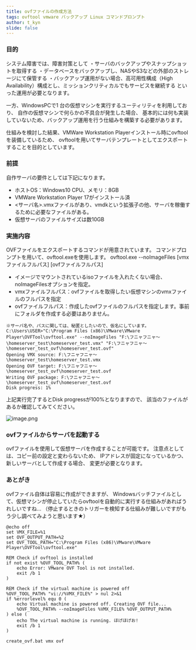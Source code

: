 ```yaml
---
title: ovfファイルの作成方法
tags: ovftool vmware バックアップ Linux コマンドプロンプト
author: t_kyn
slide: false
---
```

### 目的
システム障害では、障害対策として
・サーバのバックアップやスナップショットを取得する
・データベースをバックアップし、NASやS3などの外部のストレージにて保管する
・バックアップ運用がない場合、高可用性構成（High Availability）構成とし、ミッションクリティカルでもサービスを継続する
といった運用が必要となります。

一方、WindowsPCで1 台の仮想マシンを実行するユーティリティを利用しており、
自作の仮想マシンで何らかの不具合が発生した場合、
基本的には何も実装していないため、バックアップ運用を行う仕組みを構築する必要があります。

仕組みを検討した結果、VMWare Workstation Playerインストール時にovftoolを装備しているため、
ovftoolを用いてサーバテンプレートとしてエクスポートすることを目的としています。

### 前提
自作サーバの要件としては下記になります。
* ホストOS：Windows10 CPU、メモリ：8GB
* VMWare Workstation Player 17がインストール済
* <サーバ名>.vmxファイルがあり、vmdkという拡張子の他、サーバを稼働するために必要なファイルがある。
* 仮想サーバのファイルサイズは数10GB

### 実施内容

OVFファイルをエクスポートするコマンドが用意されています。
コマンドプロンプトを用いて、ovftool.exeを使用します。
ovftool.exe --noImageFiles [vmxファイルフルパス] [ovfファイルフルパス]
* イメージでマウントされているisoファイルを入れたくない場合、noImageFilesオプションを指定。
* vmxファイルフルパス：ovfファイルを取得したい仮想マシンのvmxファイルのフルパスを指定
* ovfファイルフルパス：作成したovfファイルのフルパスを指定します。事前にフォルダを作成する必要はありません。

```
※サーバ名や、パスに関しては、秘匿としたいので、仮名にしています。
C:\Users\USER>"C:\Program Files (x86)\VMware\VMware Player\OVFTool\ovftool.exe" --noImageFiles "F:\フニャフニャ～\homeserver_test\homeserver_test.vmx" "F:\フニャフニャ～\homeserver_test_ovf\homeserver_test.ovf"
Opening VMX source: F:\フニャフニャ～\homeserver_test\homeserver_test.vmx
Opening OVF target: F:\フニャフニャ～\homeserver_test_ovf\homeserver_test.ovf
Writing OVF package: F:\フニャフニャ～\homeserver_test_ovf\homeserver_test.ovf
Disk progress: 1%

```
上記実行完了するとDisk progressが100%となりますので、
該当のファイルがあるか確認してみてください。

![image.png](https://qiita-image-store.s3.ap-northeast-1.amazonaws.com/0/551020/64b41337-29fe-f4ea-3aa0-6766ceffa49d.png)

### ovfファイルからサーバを起動する
ovfファイルを使用して仮想サーバを作成することが可能です。
注意点としては、コピー前の設定と変わらないため、
IPアドレスが固定になっているかつ、新しいサーバとして作成する場合、
変更が必要となります。

### あとがき
ovfファイル自体は容易に作成ができますが、
Windowsバッチファイルとして、仮想マシンが停止していたらovftoolを自動的に実行する仕組みがあればうれしいですね…
（停止するときのトリガーを検知する仕組みが難しいですがもう少し調べてみようと思います★）
```
@echo off
set VMX_FILE=%1
set OVF_OUTPUT_PATH=%2
set OVF_TOOL_PATH="C:\Program Files (x86)\VMware\VMware Player\OVFTool\ovftool.exe"

REM Check if ovftool is installed
if not exist %OVF_TOOL_PATH% (
    echo Error: VMware OVF Tool is not installed.
    exit /b 1
)

REM Check if the virtual machine is powered off
%OVF_TOOL_PATH% "vi://%VMX_FILE%" > nul 2>&1
if %errorlevel% equ 0 (
    echo Virtual machine is powered off. Creating OVF file...
    %OVF_TOOL_PATH% --noImageFiles %VMX_FILE% %OVF_OUTPUT_PATH%
) else (
    echo The virtual machine is running. ほげほげお!
    exit /b 1
)

```
```
create_ovf.bat vmx ovf
```

